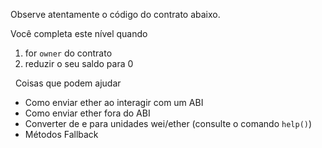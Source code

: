 Observe atentamente o código do contrato abaixo.

Você completa este nível quando
1) for `owner` do contrato
2) reduzir o seu saldo para 0

&nbsp;
Coisas que podem ajudar
* Como enviar ether ao interagir com um ABI
* Como enviar ether fora do ABI
* Converter de e para unidades wei/ether (consulte o comando `help()`)
* Métodos Fallback
